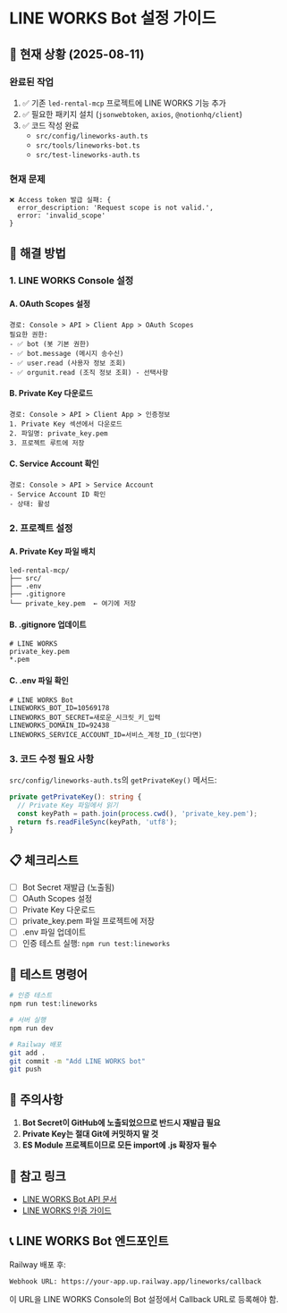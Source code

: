 # LINE WORKS Bot 설정 가이드

## 🚨 현재 상황 (2025-08-11)

### 완료된 작업
1. ✅ 기존 `led-rental-mcp` 프로젝트에 LINE WORKS 기능 추가
2. ✅ 필요한 패키지 설치 (`jsonwebtoken`, `axios`, `@notionhq/client`)
3. ✅ 코드 작성 완료
   - `src/config/lineworks-auth.ts`
   - `src/tools/lineworks-bot.ts`
   - `src/test-lineworks-auth.ts`

### 현재 문제
```
❌ Access token 발급 실패: {
  error_description: 'Request scope is not valid.',
  error: 'invalid_scope'
}
```

## 🔧 해결 방법

### 1. LINE WORKS Console 설정

#### A. OAuth Scopes 설정
```
경로: Console > API > Client App > OAuth Scopes
필요한 권한:
- ✅ bot (봇 기본 권한)
- ✅ bot.message (메시지 송수신)
- ✅ user.read (사용자 정보 조회)
- ✅ orgunit.read (조직 정보 조회) - 선택사항
```

#### B. Private Key 다운로드
```
경로: Console > API > Client App > 인증정보
1. Private Key 섹션에서 다운로드
2. 파일명: private_key.pem
3. 프로젝트 루트에 저장
```

#### C. Service Account 확인
```
경로: Console > API > Service Account
- Service Account ID 확인
- 상태: 활성
```

### 2. 프로젝트 설정

#### A. Private Key 파일 배치
```
led-rental-mcp/
├── src/
├── .env
├── .gitignore
└── private_key.pem  ← 여기에 저장
```

#### B. .gitignore 업데이트
```
# LINE WORKS
private_key.pem
*.pem
```

#### C. .env 파일 확인
```env
# LINE WORKS Bot
LINEWORKS_BOT_ID=10569178
LINEWORKS_BOT_SECRET=새로운_시크릿_키_입력
LINEWORKS_DOMAIN_ID=92438
LINEWORKS_SERVICE_ACCOUNT_ID=서비스_계정_ID_(있다면)
```

### 3. 코드 수정 필요 사항

`src/config/lineworks-auth.ts`의 `getPrivateKey()` 메서드:
```typescript
private getPrivateKey(): string {
  // Private Key 파일에서 읽기
  const keyPath = path.join(process.cwd(), 'private_key.pem');
  return fs.readFileSync(keyPath, 'utf8');
}
```

## 📋 체크리스트

- [ ] Bot Secret 재발급 (노출됨)
- [ ] OAuth Scopes 설정
- [ ] Private Key 다운로드
- [ ] private_key.pem 파일 프로젝트에 저장
- [ ] .env 파일 업데이트
- [ ] 인증 테스트 실행: `npm run test:lineworks`

## 🧪 테스트 명령어

```bash
# 인증 테스트
npm run test:lineworks

# 서버 실행
npm run dev

# Railway 배포
git add .
git commit -m "Add LINE WORKS bot"
git push
```

## 📌 주의사항

1. **Bot Secret이 GitHub에 노출되었으므로 반드시 재발급 필요**
2. **Private Key는 절대 Git에 커밋하지 말 것**
3. **ES Module 프로젝트이므로 모든 import에 .js 확장자 필수**

## 🔗 참고 링크

- [LINE WORKS Bot API 문서](https://developers.worksmobile.com/kr/docs/bot)
- [LINE WORKS 인증 가이드](https://developers.worksmobile.com/kr/docs/auth-oauth)

## 📞 LINE WORKS Bot 엔드포인트

Railway 배포 후:
```
Webhook URL: https://your-app.up.railway.app/lineworks/callback
```

이 URL을 LINE WORKS Console의 Bot 설정에서 Callback URL로 등록해야 함.